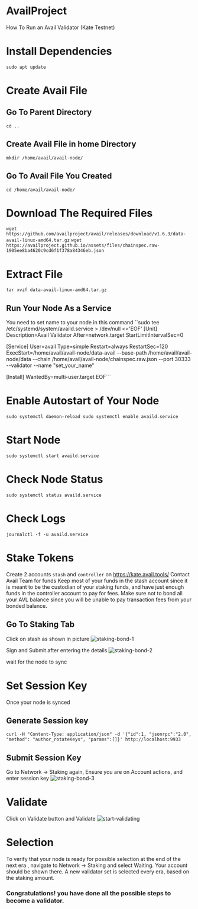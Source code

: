# AvailProject
How To Run an Avail Validator (Kate Testnet)

# Install Dependencies
`sudo apt update`

# Create Avail File
## Go To Parent Directory
`cd ..`

## Create Avail File in home Directory
`mkdir /home/avail/avail-node/`

## Go To Avail File You Created
`cd /home/avail/avail-node/`

# Download The Required Files
`wget https://github.com/availproject/avail/releases/download/v1.6.3/data-avail-linux-amd64.tar.gz`
`wget https://availproject.github.io/assets/files/chainspec.raw-1905ee8ba4620c9cd6f1f378a84346eb.json`

# Extract File
`tar xvzf data-avail-linux-amd64.tar.gz`

## Run Your Node As a Service 
You need to set name to your node in this command 
``sudo tee /etc/systemd/system/availd.service > /dev/null <<'EOF'
[Unit]
Description=Avail Validator
After=network.target
StartLimitIntervalSec=0

[Service]
User=avail
Type=simple
Restart=always
RestartSec=120
ExecStart=/home/avail/avail-node/data-avail --base-path /home/avail/avail-node/data --chain /home/avail/avail-node/chainspec.raw.json --port 30333 --validator --name "set_your_name"

[Install]
WantedBy=multi-user.target
EOF```

# Enable Autostart of Your Node
`sudo systemctl daemon-reload
sudo systemctl enable availd.service `

# Start Node
`sudo systemctl start availd.service `

# Check Node Status
`sudo systemctl status availd.service`

# Check Logs
`journalctl -f -u availd.service`

# Stake Tokens
Create 2 accounts `stash` and `controller` on https://kate.avail.tools/
Contact Avail Team for funds
Keep most of your funds in the stash account since it is meant to be the custodian of your staking funds, and have just enough funds in the controller account to pay for fees.
Make sure not to bond all your AVL balance since you will be unable to pay transaction fees from your bonded balance.
## Go To Staking Tab
Click on stash as shown in picture
![staking-bond-1](https://github.com/blacknodes/AvailProject/assets/85839823/3268afc3-5f89-441a-8070-2dd0954534f8)

Sign and Submit after entering the details
![staking-bond-2](https://github.com/blacknodes/AvailProject/assets/85839823/177e3640-3bd8-432c-8ce6-45beb839ac6b)

wait for the node to sync

# Set Session Key
Once your node is synced

## Generate Session key
`curl -H "Content-Type: application/json" -d '{"id":1, "jsonrpc":"2.0", "method": "author_rotateKeys", "params":[]}' http://localhost:9933`

## Submit Session Key
Go to Network → Staking again, Ensure you are on Account actions, and enter session key
![staking-bond-3](https://github.com/blacknodes/AvailProject/assets/85839823/17d53746-9b5e-4118-ae6c-f85a62154b2d)


# Validate
Click on Validate button and Validate
![start-validating](https://github.com/blacknodes/AvailProject/assets/85839823/059e5e28-2033-4be5-99a3-b448f5ad986a)

# Selection 
To verify that your node is ready for possible selection at the end of the next era , navigate to Network → Staking and select Waiting. Your account should be shown there. A new validator set is selected every era, based on the staking amount.

### Congratulations! you have done all the possible steps to become a validator.
